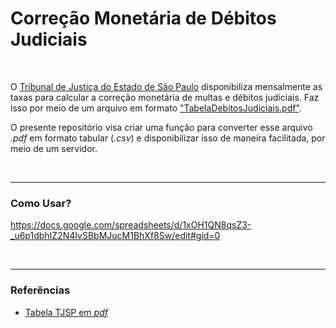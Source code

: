# Correção Monetária de Débitos Judiciais

<br>

O [Tribunal de Justiça do Estado de São Paulo](https://www.tjsp.jus.br/) disponibiliza mensalmente as taxas para calcular a correção monetária de multas e débitos judiciais. Faz isso por meio de um arquivo em formato ["TabelaDebitosJudiciais.pdf"](https://www.tjsp.jus.br/Download/Tabelas/TabelaDebitosJudiciais.pdf).

O presente repositório visa criar uma função para converter esse arquivo *.pdf* em formato tabular (*.csv*) e disponibilizar isso de maneira facilitada, por meio de um servidor.

<br>

----

### Como Usar?

https://docs.google.com/spreadsheets/d/1xOH1QN8qsZ3-_u6p1dbhIZ2N4IvSBbMJucM1BhXf8Sw/edit#gid=0

<br>

----

### Referências

- [Tabela TJSP em *pdf*](https://www.tjsp.jus.br/Download/Tabelas/TabelaDebitosJudiciais.pdf)

<br>
